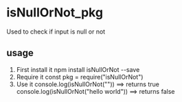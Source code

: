 # isNullOrNot_pkg

Used to check if input is null or not

## usage

1. First install it
   npm install isNullOrNot --save
2. Require it
   const pkg = require("isNullOrNot")
3. Use it
   console.log(isNullOrNot("")) ==> returns true
   console.log(isNullOrNot("hello world")) ==> returns false

